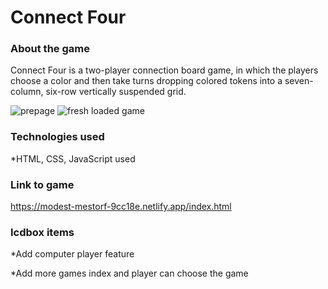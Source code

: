 # Connect Four

### About the game

Connect Four is a two-player connection board game, in which the players choose a color and then take turns dropping colored tokens into a seven-column, six-row vertically suspended grid. 


![prepage](https://i.imgur.com/bjzGapO.png)
![fresh loaded game](https://i.imgur.com/64aipKe.png)


### Technologies used

*HTML, CSS, JavaScript used

### Link to game

https://modest-mestorf-9cc18e.netlify.app/index.html

### Icdbox items

 *Add computer player feature

 *Add more games index and player can choose the game